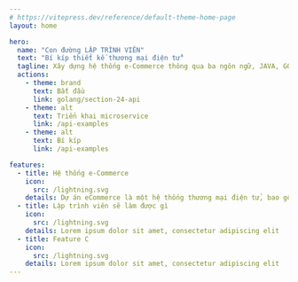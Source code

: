 ```yaml
---
# https://vitepress.dev/reference/default-theme-home-page
layout: home

hero:
  name: "Con đường LẬP TRÌNH VIÊN"
  text: "Bí kíp thiết kế thương mại điện tử"
  tagline: Xây dựng hệ thống e-Commerce thông qua ba ngôn ngữ, JAVA, GO, NODE.js và nhiều stacks công nghệ khác như AWS, Elasticsearch, RabbitMQ, Kafka, Nginx, Redis...
  actions:
    - theme: brand
      text: Bắt đầu
      link: golang/section-24-api
    - theme: alt
      text: Triển khai microservice
      link: /api-examples
    - theme: alt
      text: Bí kíp
      link: /api-examples

features:
  - title: Hệ thống e-Commerce
    icon:
      src: /lightning.svg
    details: Dự án eCommerce là một hệ thống thương mại điện tử, bao gồm hệ thống eCommerce frontEnd và Backend. Nó được triển khai dựa trên ba ngôn ngữ chính là JAVA, GO, NODE.js và được triển khai bằng cách sử dụng công cụ chứa Docker. 
  - title: Lập trình viên sẽ làm được gì
    icon:
      src: /lightning.svg
    details: Lorem ipsum dolor sit amet, consectetur adipiscing elit
  - title: Feature C
    icon:
      src: /lightning.svg
    details: Lorem ipsum dolor sit amet, consectetur adipiscing elit
---
```


